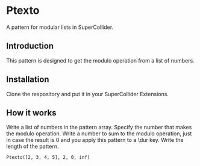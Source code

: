 # Ptexto
A pattern for modular lists in SuperCollider.

## Introduction
This pattern is designed to get the modulo operation from a list of numbers.

## Installation
Clone the respository and put it in your SuperCollider Extensions.

## How it works
Write a list of numbers in the pattern array. Specify the number that makes the modulo operation. Write a number to sum to the modulo operation, just in case the result is 0 and you apply this pattern to a \dur key. Write the length of the pattern.
```
Ptexto([2, 3, 4, 5], 2, 0, inf)
```
